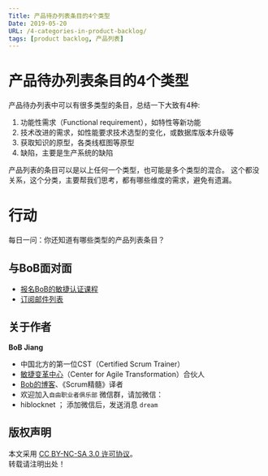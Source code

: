 ```yaml
---
Title: 产品待办列表条目的4个类型
Date: 2019-05-20
URL: /4-categories-in-product-backlog/
tags: [product backlog, 产品列表]
---
```


# 产品待办列表条目的4个类型
产品待办列表中可以有很多类型的条目，总结一下大致有4种:
1. 功能性需求（Functional requirement），如特性等新功能
2. 技术改进的需求，如性能要求技术选型的变化，或数据库版本升级等
3. 获取知识的原型，各类线框图等原型
4. 缺陷，主要是生产系统的缺陷

产品列表的条目可以是以上任何一个类型，也可能是多个类型的混合。
这个都没关系，这个分类，主要帮我们思考，都有哪些维度的需求，避免有遗漏。

# 行动

每日一问：你还知道有哪些类型的产品列表条目？

## 与BoB面对面
- [报名BoB的敏捷认证课程](https://appmopev1px9533.h5.xiaoeknow.com/homepage)
- [订阅邮件列表](https://tinyletter.com/bobjiang)

## 关于作者
**BoB Jiang**

- 中国北方的第一位CST（Certified Scrum Trainer）  
- [敏捷变革中心](https://www.c4at.cn/)（Center for Agile Transformation）合伙人  
- [Bob的博客](https://www.bobjiang.com)、《Scrum精髓》译者
- 欢迎加入`自由职业者俱乐部` 微信群，请加微信：
- hiblocknet  ； 添加微信后，发送消息 `dream`

## 版权声明

本文采用 [CC BY-NC-SA 3.0 许可协议](https://creativecommons.org/licenses/by-nc-sa/3.0/deed.zh)。  
转载请注明出处！
